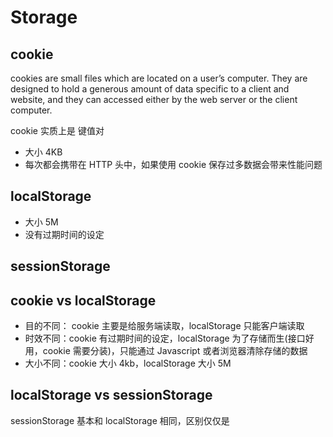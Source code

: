 # Storage

## cookie

cookies are small files which are located on a user’s computer. They are designed to hold a generous amount of data specific to a client and website, and they can accessed either by the web server or the client computer.

cookie 实质上是 键值对

- 大小 4KB
- 每次都会携带在 HTTP 头中，如果使用 cookie 保存过多数据会带来性能问题

## localStorage

- 大小 5M
- 没有过期时间的设定

## sessionStorage

## cookie vs localStorage

- 目的不同： cookie 主要是给服务端读取，localStorage 只能客户端读取
- 时效不同：cookie 有过期时间的设定，localStorage 为了存储而生(接口好用，cookie 需要分装)，只能通过 Javascript 或者浏览器清除存储的数据
- 大小不同：cookie 大小 4kb，localStorage 大小 5M

## localStorage vs sessionStorage

sessionStorage 基本和 localStorage 相同，区别仅仅是
